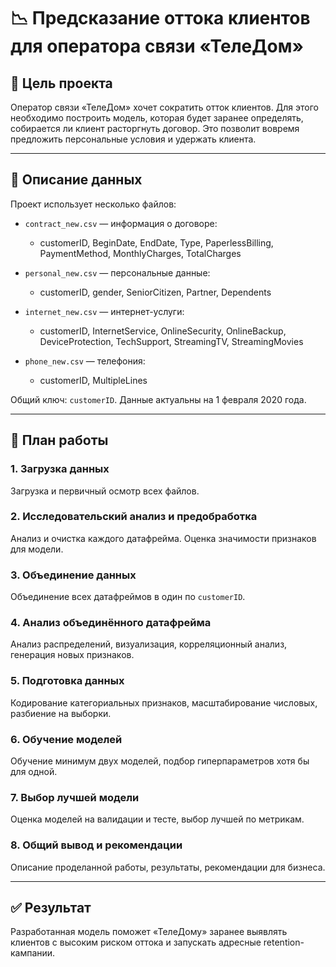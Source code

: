 # 📉 Предсказание оттока клиентов для оператора связи «ТелеДом»

## 🧠 Цель проекта

Оператор связи «ТелеДом» хочет сократить отток клиентов. Для этого необходимо построить модель, которая будет заранее определять, собирается ли клиент расторгнуть договор. Это позволит вовремя предложить персональные условия и удержать клиента.

---

## 📂 Описание данных

Проект использует несколько файлов:

- `contract_new.csv` — информация о договоре:
  - customerID, BeginDate, EndDate, Type, PaperlessBilling, PaymentMethod, MonthlyCharges, TotalCharges

- `personal_new.csv` — персональные данные:
  - customerID, gender, SeniorCitizen, Partner, Dependents

- `internet_new.csv` — интернет-услуги:
  - customerID, InternetService, OnlineSecurity, OnlineBackup, DeviceProtection, TechSupport, StreamingTV, StreamingMovies

- `phone_new.csv` — телефония:
  - customerID, MultipleLines

Общий ключ: `customerID`. Данные актуальны на 1 февраля 2020 года.

---

## 📌 План работы

### 1. Загрузка данных  
Загрузка и первичный осмотр всех файлов.

### 2. Исследовательский анализ и предобработка  
Анализ и очистка каждого датафрейма. Оценка значимости признаков для модели.

### 3. Объединение данных  
Объединение всех датафреймов в один по `customerID`.

### 4. Анализ объединённого датафрейма  
Анализ распределений, визуализация, корреляционный анализ, генерация новых признаков.

### 5. Подготовка данных  
Кодирование категориальных признаков, масштабирование числовых, разбиение на выборки.

### 6. Обучение моделей  
Обучение минимум двух моделей, подбор гиперпараметров хотя бы для одной.

### 7. Выбор лучшей модели  
Оценка моделей на валидации и тесте, выбор лучшей по метрикам.

### 8. Общий вывод и рекомендации  
Описание проделанной работы, результаты, рекомендации для бизнеса.

---

## ✅ Результат

Разработанная модель поможет «ТелеДому» заранее выявлять клиентов с высоким риском оттока и запускать адресные retention-кампании.
